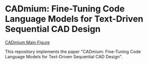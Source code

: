 # CADmium: Fine-Tuning Code Language Models for Text-Driven Sequential CAD Design

[CADmium Main Figure](./images/main_figure.png)


This repository implements the paper "CADmium: Fine-Tuning Code Language Models for Text-Driven Sequential CAD Design".